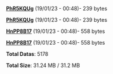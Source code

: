 [**PhR5KQUg**](/data/PhR5KQUg.txt) (19/01/23 - 00:48)- 239 bytes

[**PhR5KQUg**](/data/PhR5KQUg.txt) (19/01/23 - 00:48)- 239 bytes

[**HnPP8B17**](/data/HnPP8B17.txt) (19/01/23 - 00:48)- 558 bytes

[**HnPP8B17**](/data/HnPP8B17.txt) (19/01/23 - 00:48)- 558 bytes

**Total Datas**: 5178

**Total Size**: 31.24 MB / 31.2 MB